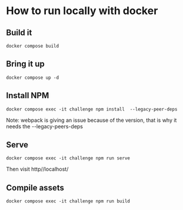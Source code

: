 # How to run locally with docker

## Build it

```
docker compose build
```

## Bring it up

```
docker compose up -d
```

## Install NPM

```
docker compose exec -it challenge npm install  --legacy-peer-deps
```

Note: webpack is giving an issue because of the version, that is why it needs the --legacy-peers-deps

## Serve

```
docker compose exec -it challenge npm run serve
```

Then visit http//localhost/


## Compile assets

```
docker compose exec -it challenge npm run build
```